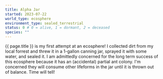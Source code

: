```yaml
---
title: Alpha Jar
started: 2023-07-22
world_type: ecosphere
environment_type: sealed_terrestrial
status: 0 # 0 = alive, 1 = dormant, 2 = deceased
species: ""
---
```


{{ page.title }} is my first attempt at an ecosphere!
I collected dirt from my local forrest and threw it in a
1-gallon canning jar, sprayed it with some water, and
sealed it. I am admittedly concerned for the long term
success of this ecosphere because it has an (accidental)
partial ant colony. I'm concerned they will consume other
lifeforms in the jar until it is thrown out of balance.
Time will tell!

